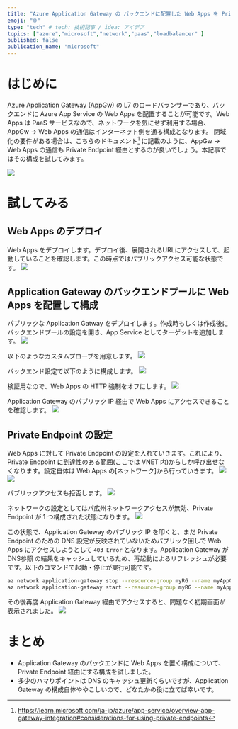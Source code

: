 ```yaml
---
title: "Azure Application Gateway の バックエンドに配置した Web Apps を Private Endpoint で保護する"
emoji: "🌐"
type: "tech" # tech: 技術記事 / idea: アイデア
topics: ["azure","microsoft","network","paas","loadbalancer" ]
published: false
publication_name: "microsoft"
---
```


# はじめに
Azure Application Gateway (AppGw) の L7 のロードバランサーであり、バックエンドに Azure App Service の Web Apps を配置することが可能です。Web Apps は PaaS サービスなので、ネットワークを気にせず利用する場合、AppGw -> Web Apps の通信はインターネット側を通る構成となります。
閉域化の要件がある場合は、こちらのドキュメント[^1] に記載のように、AppGw -> Web Apps の通信も Private Endpoint 経由とするのが良いでしょう。本記事ではその構成を試してみます。

![](/images/20240113-appgw-webapp-pe/private-endpoint-appgw.png)

[^1]: https://learn.microsoft.com/ja-jp/azure/app-service/overview-app-gateway-integration#considerations-for-using-private-endpoints

# 試してみる

## Web Apps のデプロイ
Web Apps をデプロイします。デプロイ後、展開されるURLにアクセスして、起動していることを確認します。この時点ではパブリックアクセス可能な状態です。
![](/images/20240113-appgw-webapp-pe/01.png)

## Application Gateway のバックエンドプールに Web Apps を配置して構成
パブリックな Application Gatway をデプロイします。作成時もしくは作成後にバックエンドプールの設定を開き、App Service としてターゲットを追加します。 
![](/images/20240113-appgw-webapp-pe/02.png)

以下のようなカスタムプローブを用意します。
![](/images/20240113-appgw-webapp-pe/03.png)

バックエンド設定で以下のように構成します。
![](/images/20240113-appgw-webapp-pe/04.png)

検証用なので、Web Apps の HTTP 強制をオフにします。
![](/images/20240113-appgw-webapp-pe/05.png)

Application Gateway のパブリック IP 経由で Web Apps にアクセスできることを確認します。
![](/images/20240113-appgw-webapp-pe/06.png)

## Private Endpoint の設定
Web Apps に対して Private Endpoint の設定を入れていきます。これにより、Private Endpoint に到達性のある範囲(ここでは VNET 内)からしか呼び出せなくなります。設定自体は Web Apps の[ネットワーク]から行っていきます。
![](/images/20240113-appgw-webapp-pe/07.png)
![](/images/20240113-appgw-webapp-pe/08.png)

パブリックアクセスも拒否します。
![](/images/20240113-appgw-webapp-pe/09.png)

ネットワークの設定としてはパ広州ネットワークアクセスが無効、Private Endpoint が 1 つ構成された状態になります。
![](/images/20240113-appgw-webapp-pe/10.png)

この状態で、Application Gateway のパブリック IP を叩くと、まだ Private Endpoint のための DNS 設定が反映されていないためパブリック回しで Web Apps にアクセスしようとして `403 Error` となります。Application Gateway が DNS参照 の結果をキャッシュしているため、再起動によるリフレッシュが必要です。以下のコマンドで起動・停止が実行可能です。

```bash
az network application-gateway stop --resource-group myRG --name myAppGw
az network application-gateway start --resource-group myRG --name myAppGw
```

その後再度 Application Gateway 経由でアクセスすると、問題なく初期画面が表示されました。
![](/images/20240113-appgw-webapp-pe/11.png)

# まとめ
- Application Gateway のバックエンドに Web Apps を置く構成について、Private Endpoint 経由にする構成を試しました。
- 多少のハマりポイントは DNS のキャッシュ更新くらいですが、Application Gateway の構成自体ややこしいので、どなたかの役に立てば幸いです。